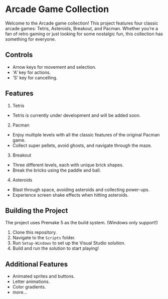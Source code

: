 # Arcade Game Collection

Welcome to the Arcade game collection! This project features four classic arcade games: Tetris, Asteroids, Breakout, and Pacman. Whether you’re a fan of retro gaming or just looking for some nostalgic fun, this collection has something for everyone.

## Controls
- Arrow keys for movement and selection.
- 'A' key for actions.
- 'S' key for cancelling.

## Features
1. Tetris
- Tetris is currently under development and will be added soon.

2. Pacman
- Enjoy multiple levels with all the classic features of the original Pacman game.
- Collect super pellets, avoid ghosts, and navigate through the maze.

3. Breakout
- Three different levels, each with unique brick shapes.
- Break the bricks using the paddle and ball.

4. Asteroids
- Blast through space, avoiding asteroids and collecting power-ups.
- Experience screen shake effects when hitting asteroids.

## Building the Project
The project uses Premake 5 as the build system. (Windows only support!)
1. Clone this repository.
2. Navigate to the `Scripts` folder.
3. Run `Setup-Windows` to set up the Visual Studio solution.
4. Build and run the solution to start playing!

## Additional Features
- Animated sprites and buttons.
- Letter animations.
- Color gradients.
- more...